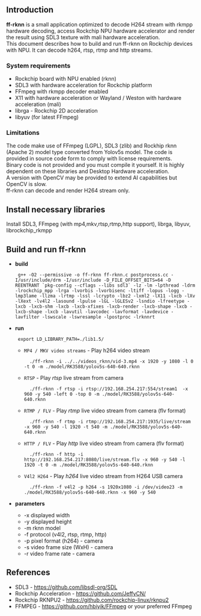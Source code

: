 ## Introduction

**ff-rknn** is a small application optimized to decode H264 stream with rkmpp hardware decoding, access Rockchip NPU hardware accelerator and render the result using SDL3 texture with mali hardware acceleration.<br>
This document describes how to build and run ff-rknn on Rockchip devices with NPU. It can decode h264, rtsp, rtmp and http streams.


### System requirements

* Rockchip board with NPU enabled (rknn)
* SDL3 with hardware acceleration for Rockchip platform
* FFmpeg with rkmpp decoder enabled
* X11 with hardware acceleration or Wayland / Weston with hardware acceleration (mali)
* librga - Rockchip 2D acceleration
* libyuv (for latest FFmpeg)



### Limitations

The code make use of FFmpeg (LGPL), SDL3 (zlib) and Rockhip rknn (Apache 2) model type converted from Yolov5s model. The code is provided in source code form to comply with license requirements.<br>
Binary code is not provided and you must compile it yourself. It is highly dependent on these libraries and Desktop Hardware acceleration. <br>A version with OpenCV may be provided to extend AI capabilities but OpenCV is slow.<br>
ff-rknn can decode and render H264 stream only.


## Install necessary libraries

Install SDL3, FFmpeg (with mp4,mkv,rtsp,rtmp,http support), librga, libyuv, librockchip_rkmpp


## Build and run ff-rknn

 - **build**

	    g++ -O2 --permissive -o ff-rknn ff-rknn.c postprocess.cc -I/usr/include/drm -I/usr/include -D_FILE_OFFSET_BITS=64 -D REENTRANT `pkg-config --cflags --libs sdl3` -lz -lm -lpthread -ldrm -lrockchip_mpp -lrga -lvorbis -lvorbisenc -ltiff -lopus -logg -lmp3lame -llzma -lrtmp -lssl -lcrypto -lbz2 -lxml2 -lX11 -lxcb -lXv -lXext -lv4l2 -lasound -lpulse -lGL -lGLESv2 -lsndio -lfreetype -lxcb -lxcb-shm -lxcb -lxcb-xfixes -lxcb-render -lxcb-shape -lxcb -lxcb-shape -lxcb -lavutil -lavcodec -lavformat -lavdevice -lavfilter -lswscale -lswresample -lpostproc -lrknnrt


 - **run**


	    export LD_LIBRARY_PATH=./lib1.5/


    - `MP4 / MKV video streams` - Play h264 video stream

		    ./ff-rknn -i ../../videos_rknn/vid-3.mp4 -x 1920 -y 1080 -l 0 -t 0 -m ./model/RK3588/yolov5s-640-640.rknn

    - `RTSP` - Play *rtsp* live stream from camera

		    ./ff-rknn -f rtsp -i rtsp://192.168.254.217:554/stream1  -x 960 -y 540 -left 0 -top 0 -m ./model/RK3588/yolov5s-640-640.rknn

    - `RTMP / FLV` - Play *rtmp* live video stream from camera (flv format)

		    ./ff-rknn -f rtmp -i rtmp://192.168.254.217:1935/live/stream -x 960 -y 540 -l 1920 -t 540 -m ./model/RK3588/yolov5s-640-640.rknn

    - `HTTP / FLV` - Play *http* live video stream from camera (flv format)

		    ./ff-rknn -f http -i http://192.168.254.217:8080/live/stream.flv -x 960 -y 540 -l 1920 -t 0 -m ./model/RK3588/yolov5s-640-640.rknn

    - `V4l2 H264` - Play *h264* live video stream from H264 USB camera

		    ./ff-rknn -f v4l2 -p h264 -s 1920x1080 -i /dev/video23 -m ./model/RK3588/yolov5s-640-640.rknn -x 960 -y 540


- **parameters**

  - -x displayed width
  - -y displayed height
  - -m rknn model
  - -f protocol (v4l2, rtsp, rtmp, http)
  - -p pixel format (h264) - camera
  - -s video frame size (WxH) - camera
  - -r video frame rate - camera


## References

* SDL3 - https://github.com/libsdl-org/SDL	
* Rockchip Acceleration - https://github.com/JeffyCN/
* Rockchip RKNPU2 - https://github.com/rockchip-linux/rknpu2
* FFMPEG - https://github.com/hbiyik/FFmpeg or your preferred FFmpeg
